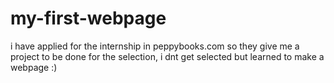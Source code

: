 # my-first-webpage
i have applied for the internship in peppybooks.com so they give me a project to be done for the selection, i dnt get selected but learned to make a webpage :)
